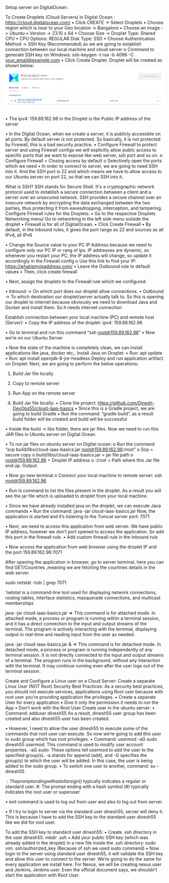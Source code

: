 Setup server on DigitalOcean:

To Create Droplets (Cloud Servers) in Digital Ocean : https://cloud.digitalocean.com/
•	Click CREATE -> Select Droplets
•	Choose region which is near to your Geo location -> Bangalore
•	Choose an image -> Ubuntu
•	Version -> 23.10 x 64
•	Choose Size -> Droplet Type: Shared CPU
•	CPU Options: REGULAR Disk Type: SSD
•	Choose Authentication Method -> SSH Key (Recommended) as we are going to establish connection between our local machine and cloud server
o	Command to generate SSH key on Windows: ssh-keygen -t rsa -b 4096 -C your_email@example.com
•	Click Create Droplet. Droplet will be created as shown below:
![img_1.png](img_1.png)

•	The ipv4: 159.89.162.96 in the Droplet is the Public IP address of the server

•	In the Digital Ocean, when we create a server, it is publicly accessible on all ports. By default server is not protected. So basically, it is not protected by Firewall, this is a bad security practice.
•	Configure Firewall to protect server and using Firewall configs we will explicitly allow public access to specific ports that we want to expose like web server, ssh port and so on.
o	Configure Firewall = Closing access by default
o	Selectively open the ports which we need
•	In order to connect to server, we are going to need SSH into it. And the SSH port is 22 and which means we have to allow access to our Ubuntu server on port 22, so that we can SSH into it.



What is SSH?
SSH stands for Secure Shell. It's a cryptographic network protocol used to establish a secure connection between a client and a server over an unsecured network. SSH provides a secure channel over an insecure network by encrypting the data exchanged between the two parties, thus protecting it from eavesdropping, interception, and tampering.
Configure Firewall rules for the Droplets:
•	Go to the respective Droplets Networking menu/ Go to networking in the left side menu outside the droplet
•	Firewall is for all of DigitalOcean.
•	Click Create Firewall
•	By default, in the Inbound rules, it gives the port range as 22 and sources as all IPv4, all IPv6

•	Change the Source value to your PC IP Address because we need to configure only our PC IP or rang of Ips. IP addresses are dynamic, so whenever you restart your PC, the IP address will change, so update it accordingly in the Firewall config
o	Use this link to find your IP: https://whatismyipaddress.com/
•	Leave the Outbound rule to default values
•	Then, click create firewall










•	Next, assign the droplets to the Firewall rule which we configured.


•	Inbound -> On which port does our droplet allow connections.
•	Outbound -> To which destination our droplet/server actually talk to. So this is opening our droplet to internet because obviously we need to download Java and Docker and install them. So it needs internet connection

Establish connection between your local machine (PC) and remote host (Server):
•	Copy the IP address of the droplet: ipv4: 159.89.162.96

•	Go to terminal and run this command “ssh root@159.89.162.96”
•	Now we’re on our Ubuntu Server

•	Now the state of the machine is completely clean, we can install applications like java, docker etc,.
Install Java on Droplet:
•	Run: apt update
•	Run: apt install openjdk-8-jre-headless
Deploy and run application artifact on Droplet:
Next, we are going to perform the below operations:
1.	Build Jar file locally
2.	Copy to remote server
3.	Run App on the remote server

1.	Build Jar file locally:
      •	Clone the project: https://github.com/Dinesh-DevOps55/cloud-iaas-basics
      •	Since this is a Gradle project, we are going to build Gradle
      •	Run the command: “gradle build”, as a result build folder will be created and build will be successful






•	Inside the build -> libs folder, there are jar files. Now we need to run this JAR files in Ubuntu server on Digital Ocean.

•	To run jar files on ubuntu server on Digital ocean:
o	Run the command “scp build/libs/cloud-iaas-basics.jar root@159.89.162.96:/root”
o	Scp = secure copy
o	build/libs/cloud-iaas-basics.jar = jar file path
o	root@159.89.162.96 = Droplet IP address
o	:/root = Path where this Jar file end up.
Output:


•	Now go new terminal
o	Connect your local machine to remote server: ssh root@159.89.162.96




•	Run ls command to list the files present in the droplet. As a result you will see the jar file which is uploaded to droplet from your local machine.

•	Since we have already installed java on the droplet, we can execute Java commands
•	Run the command: java -jar cloud-iaas-basics.jar
Now, the application is started and it’s listening to the Tomcat server port: 7071

•	Next, we need to access this application from web server. We have public IP address, however we don’t port opened to access the application. So add this port in the firewall rule.
•	Add custom firewall rule in the Inbound rule

•	Now access the application from web browser using the droplet IP and the port
159.89.162.96:7071



After opening the application in browser, go to server terminal, here you can find GET/Countries ,meaning we are fetching the countries details in the web server.


sudo netstat -tuln | grep 7071

‘netstat is a command-line tool used for displaying network connections, routing tables, interface statistics, masquerade connections, and multicast memberships


java -jar cloud-iaas-basics.jar => This command is for attached mode. In attached mode, a process or program is running within a terminal session, and it has a direct connection to the input and output streams of the terminal. The program is actively interacting with the terminal, displaying output in real-time and reading input from the user as needed.

java -jar cloud-iaas-basics.jar & => This command is for detached mode. In detached mode, a process or program is running independently of any terminal session. It is not directly connected to the input and output streams of a terminal. The program runs in the background, without any interaction with the terminal. It may continue running even after the user logs out of the terminal session.

Create and Configure a Linux user on a Cloud Server:
Create a separate Linux User (NOT Root)
Security Best Practices:
As a security best practices, you should not execute services, applications using Root user because with root user you’re providing application the privileges.
•	Create a separate User for every application
•	Give it only the permission it needs to run the App
•	Don’t work with the Root User
Create user in the ubuntu server:
•	Command: adduser dinesh55
As a result, dinesh55 user group has been created and also dinesh55 user has been created.


•	However, I need to allow the user dinesh55 to execute some of the commands that root user can execute. So now we’re going to add this user to sudo group which has root privileges.
•	Command: usermod -aG sudo dinesh55
usermod: This command is used to modify user account properties.
-aG sudo: These options tell usermod to add the user to the specified group(s). -a stands for append (add), and -G specifies the group(s) to which the user will be added. In this case, the user is being added to the sudo group.
•	To switch one user to another, command: su – dinesh55

$: The prompt ending with a dollar sign ($) typically indicates a regular or standard user.
#: The prompt ending with a hash symbol (#) typically indicates the root user or superuser

•	exit command is used to log out from user and also to log out from server.

•	If I try to login to server via the standard user dinesh55, server will deny it. This is because I have to add the SSH key to the standard user dinesh55 like we did for root user.





To add the SSH key to standard user dinesh55:
•	Create .ssh directory in the user dinesh55: mkdir .ssh
•	Add your public SSH key (which was already added in the droplet) in a new file inside the .ssh directory: sudo vim .ssh/authorized_key (Because of ssh we used sudo command)
•	Now login to the server using standard user dinesh55, it will validate the SSH key and allow this user to connect to the server.
We’re going to do the same for every application we install here. For Nexus, we will be creating nexus user and Jenkins, Jenkins user. Even the official document says, we shouldn’t start the application with Root User.
  
















 
